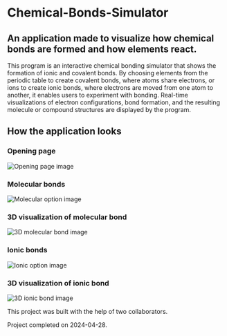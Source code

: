 # Chemical-Bonds-Simulator
## An application made to visualize how chemical bonds are formed and how elements react.

This program is an interactive chemical bonding simulator that shows the formation of ionic and covalent bonds.  By choosing elements from the periodic table to create covalent bonds, where atoms share electrons, or ions to create ionic bonds, where electrons are moved from one atom to another, it enables users to experiment with bonding.  Real-time visualizations of electron configurations, bond formation, and the resulting molecule or compound structures are displayed by the program.

## How the application looks
### Opening page
![Opening page image](https://github.com/user-attachments/assets/58b2db22-720d-4bc9-9f8d-5475b14af5b0)
### Molecular bonds
![Molecular option image](https://github.com/user-attachments/assets/fa909fa9-e03c-4632-b2ac-8d81a0d986ed)
### 3D visualization of molecular bond
![3D molecular bond image](https://github.com/user-attachments/assets/6d4861de-70d7-498a-85e1-bc924f515161)
### Ionic bonds
![Ionic option image](https://github.com/user-attachments/assets/1b842205-967c-4da5-aba9-19b134c95805)
### 3D visualization of ionic bond
![3D ionic bond image](https://github.com/user-attachments/assets/d47c9831-697e-4060-917a-cf3edf1d32cf)


This project was built with the help of two collaborators.

Project completed on 2024-04-28.
